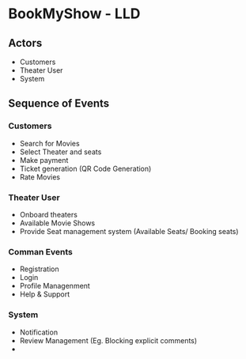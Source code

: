 # BookMyShow - LLD

## Actors 

* Customers
* Theater User
* System

## Sequence of Events

### Customers

* Search for Movies
* Select Theater and seats
* Make payment
* Ticket generation (QR Code Generation)
* Rate Movies

### Theater User

* Onboard theaters
* Available Movie Shows
* Provide Seat management system (Available Seats/ Booking seats)

### Comman Events

* Registration
* Login
* Profile Managenment
* Help & Support

### System

* Notification 
* Review Management (Eg. Blocking explicit comments)
* 
